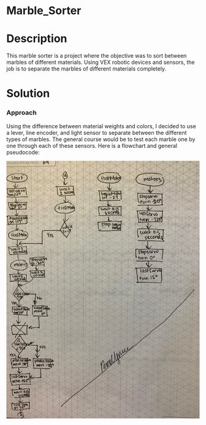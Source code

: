 # Marble_Sorter

# Description
This marble sorter is a project where the objective was to sort between marbles of different materials. Using VEX robotic devices and sensors, the job is to separate the marbles of different materials completely.

# Solution

### Approach

Using the difference between material weights and colors, I decided to use a lever, line encoder, and light sensor to separate between the different types of marbles. The general course would be to test each marble one by one through each of these sensors. Here is a flowchart and general pseudocode:

![Flowchart](logs/flowchart.JPG)
